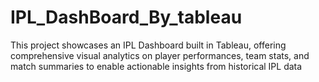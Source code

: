 # IPL_DashBoard_By_tableau
This project showcases an IPL Dashboard built in Tableau, offering comprehensive visual analytics on player performances, team stats, and match summaries to enable actionable insights from historical IPL data
